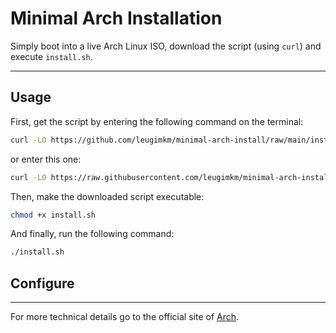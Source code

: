 # Minimal Arch Installation

Simply boot into a live Arch Linux ISO, download the script (using `curl`) and execute `install.sh`.

---

## Usage

First, get the script by entering the following command on the terminal:
```bash
curl -LO https://github.com/leugimkm/minimal-arch-install/raw/main/install.sh
```

or enter this one:
```bash
curl -LO https://raw.githubusercontent.com/leugimkm/minimal-arch-install/main/install.sh
```

Then, make the downloaded script executable:
```bash
chmod +x install.sh
```

And finally, run the following command: 
```bash
./install.sh
```

## Configure

---

For more technical details go to the official site of
[Arch](https://archlinux.org/).
